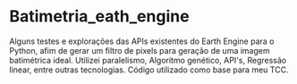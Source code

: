 # Batimetria_eath_engine
Alguns testes e explorações das APIs existentes do Earth Engine para o Python, afim de gerar um filtro de pixels para geração de uma imagem batimétrica ideal. Utilizei paralelismo, Algoritmo genético, API's, Regressão linear, entre outras tecnologias.
Código utilizado como base para meu TCC. 
